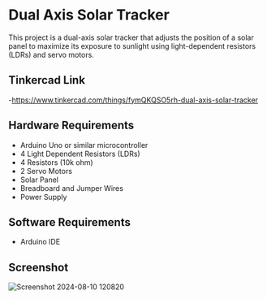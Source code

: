 # Dual Axis Solar Tracker

This project is a dual-axis solar tracker that adjusts the position of a solar panel to maximize its exposure to sunlight using light-dependent resistors (LDRs) and servo motors.

## Tinkercad Link
-https://www.tinkercad.com/things/fymQKQSO5rh-dual-axis-solar-tracker
## Hardware Requirements

- Arduino Uno or similar microcontroller
- 4 Light Dependent Resistors (LDRs)
- 4 Resistors (10k ohm)
- 2 Servo Motors
- Solar Panel
- Breadboard and Jumper Wires
- Power Supply

## Software Requirements

- Arduino IDE

## Screenshot
![Screenshot 2024-08-10 120820](https://github.com/user-attachments/assets/059c370a-c3c2-42df-8316-c1ffbddb4a0f)
